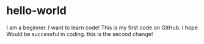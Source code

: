 # hello-world
I am a beginner. I want to learn code!
This is my first code on GitHub. I hope Would be successful in coding.
this is the second change!
